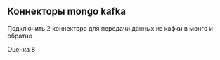 ## Коннекторы mongo kafka

Подключить 2 коннектора для передачи данных из кафки в монго и обратно

Оценка 8
